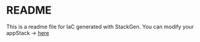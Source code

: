 # README
This is a readme file for IaC generated with StackGen.
You can modify your appStack -> [here](http://main.dev.stackgen.com/appstacks/d85902b6-bdcb-4bc0-bff7-6b8c235a915e)
